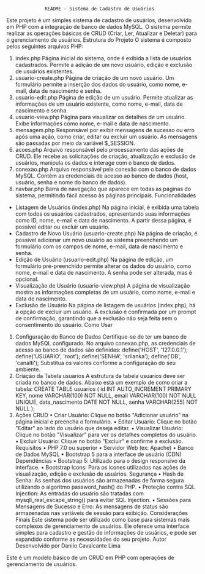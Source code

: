                   README - Sistema de Cadastro de Usuários
Este projeto é um simples sistema de cadastro de usuários, desenvolvido em PHP com a integração de banco de dados MySQL. O sistema permite realizar as operações básicas de CRUD (Criar, Ler, Atualizar e Deletar) para o gerenciamento de usuários.
Estrutura do Projeto
O sistema é composto pelos seguintes arquivos PHP:
1. index.php
Página inicial do sistema, onde é exibida a lista de usuários cadastrados. Permite a adição de um novo usuário, edição e exclusão de usuários existentes.
2. usuario-create.php
Página de criação de um novo usuário. Um formulário permite a inserção dos dados do usuário, como nome, e-mail, data de nascimento e senha.
3. usuario-edit.php
Página de edição de um usuário. Permite atualizar as informações de um usuário existente, como nome, e-mail, data de nascimento e senha.
4. usuario-view.php
Página para visualizar os detalhes de um usuário. Exibe informações como nome, e-mail e data de nascimento.
5. mensagem.php
Responsável por exibir mensagens de sucesso ou erro após uma ação, como criar, editar ou excluir um usuário. As mensagens são passadas por meio da variável $_SESSION.
6. acoes.php
Arquivo responsável pelo processamento das ações de CRUD. Ele recebe as solicitações de criação, atualização e exclusão de usuários, manipula os dados e interage com o banco de dados.
7. conexao.php
Arquivo responsável pela conexão com o banco de dados MySQL. Contém as credenciais de acesso ao banco de dados (host, usuário, senha e nome do banco de dados).
8. navbar.php
Barra de navegação que aparece em todas as páginas do sistema, permitindo fácil acesso às páginas principais.
Funcionalidades
- Listagem de Usuários (index.php)
Na página inicial, é exibida uma tabela com todos os usuários cadastrados, apresentando suas informações como ID, nome, e-mail e data de nascimento. A partir dessa página, é possível editar ou excluir um usuário.
- Cadastro de Novo Usuário (usuario-create.php)
Na página de criação, é possível adicionar um novo usuário ao sistema preenchendo um formulário com os campos de nome, e-mail, data de nascimento e senha.
- Edição de Usuário (usuario-edit.php)
Na página de edição, um formulário pré-preenchido permite alterar os dados do usuário, como nome, e-mail e data de nascimento. A senha pode ser alterada, mas é opcional.
- Visualização de Usuário (usuario-view.php)
A página de visualização mostra as informações completas de um usuário, como nome, e-mail e data de nascimento.
- Exclusão de Usuário
Na página de listagem de usuários (index.php), há a opção de excluir um usuário. A exclusão é confirmada por um prompt de confirmação, garantindo que a exclusão não seja feita sem o consentimento do usuário.
Como Usar
1. Configuração do Banco de Dados
Certifique-se de ter um banco de dados MySQL configurado. No arquivo conexao.php, as credenciais de acesso ao banco de dados são definidas:
define('HOST', '127.0.0.1');
define('USUARIO', 'root');
define('SENHA', 'srilanka');
define('DB', 'canalti');
Substitua os valores conforme a configuração do seu ambiente.
2. Criação da Tabela usuarios
A estrutura da tabela usuarios deve ser criada no banco de dados. Abaixo está um exemplo de como criar a tabela:
CREATE TABLE usuarios (
    id INT AUTO_INCREMENT PRIMARY KEY,
    nome VARCHAR(100) NOT NULL,
    email VARCHAR(100) NOT NULL UNIQUE,
    data_nascimento DATE NOT NULL,
    senha VARCHAR(255) NOT NULL
);
3. Ações CRUD
    • Criar Usuário: Clique no botão "Adicionar usuário" na página inicial e preencha o formulário. 
    • Editar Usuário: Clique no botão "Editar" ao lado do usuário que deseja editar. 
    • Visualizar Usuário: Clique no botão "Visualizar" para ver os detalhes completos do usuário. 
    • Excluir Usuário: Clique no botão "Excluir" e confirme a exclusão. 
Requisitos
    • PHP 7.0 ou superior 
    • Servidor Web (ex: Apache) 
    • Banco de Dados MySQL 
    • Bootstrap 5 para a interface de usuário (CDN) 
Dependências
    • Bootstrap 5: Utilizado para o design responsivo da interface. 
    • Bootstrap Icons: Para os ícones utilizados nas ações de visualização, edição e exclusão de usuários. 
Segurança
    • Hash de Senha: As senhas dos usuários são armazenadas de forma segura utilizando o algoritmo password_hash() do PHP. 
    • Proteção contra SQL Injection: As entradas do usuário são tratadas com mysqli_real_escape_string() para evitar SQL Injection. 
    • Sessões para Mensagens de Sucesso e Erro: As mensagens de status são armazenadas nas variáveis de sessão para exibição. 
Considerações Finais
Este sistema pode ser utilizado como base para sistemas mais complexos de gerenciamento de usuários. Ele oferece uma interface simples para cadastro e gestão de informações de usuários, e pode ser expandido conforme as necessidades do seu projeto.
Autor
Desenvolvido por Danilo Cavalcante Lima

Este é um modelo básico de um CRUD em PHP com operações de gerenciamento de usuários.
        
